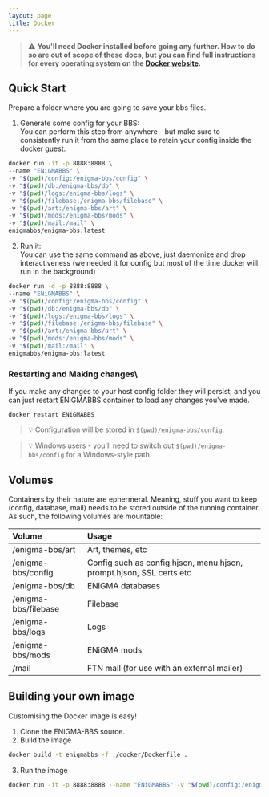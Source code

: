 ```yaml
---
layout: page
title: Docker
---
```


> :warning: **You'll need Docker installed before going any further. How to do so are out of scope of these docs, but you can find full instructions
for every operating system on the [Docker website](https://docs.docker.com/engine/install/).**

## Quick Start
Prepare a folder where you are going to save your bbs files.

1. Generate some config for your BBS: \
You can perform this step from anywhere - but make sure to consistently run it from the same place to retain your config inside the docker guest.

```bash
docker run -it -p 8888:8888 \
--name "ENiGMABBS" \
-v "$(pwd)/config:/enigma-bbs/config" \
-v "$(pwd)/db:/enigma-bbs/db" \
-v "$(pwd)/logs:/enigma-bbs/logs" \
-v "$(pwd)/filebase:/enigma-bbs/filebase" \
-v "$(pwd)/art:/enigma-bbs/art" \
-v "$(pwd)/mods:/enigma-bbs/mods" \
-v "$(pwd)/mail:/mail" \
enigmabbs/enigma-bbs:latest
```
2. Run it: \
You can use the same command as above, just daemonize and drop interactiveness (we needed it for config but most of the time docker will run in the background)

```bash
docker run -d -p 8888:8888 \
--name "ENiGMABBS" \
-v "$(pwd)/config:/enigma-bbs/config" \
-v "$(pwd)/db:/enigma-bbs/db" \
-v "$(pwd)/logs:/enigma-bbs/logs" \
-v "$(pwd)/filebase:/enigma-bbs/filebase" \
-v "$(pwd)/art:/enigma-bbs/art" \
-v "$(pwd)/mods:/enigma-bbs/mods" \
-v "$(pwd)/mail:/mail" \
enigmabbs/enigma-bbs:latest
```
### Restarting and Making changes\
If you make any changes to your host config folder they will persist, and you can just restart ENiGMABBS container to load any changes you've made.

```docker restart ENiGMABBS```

> :bulb: Configuration will be stored in `$(pwd)/enigma-bbs/config`.

> :bulb: Windows users - you'll need to switch out `$(pwd)/enigma-bbs/config` for a Windows-style path.

## Volumes

Containers by their nature are ephermeral. Meaning, stuff you want to keep (config, database, mail) needs
to be stored outside of the running container. As such, the following volumes are mountable:

| Volume                  | Usage                                                                |
|:------------------------|:---------------------------------------------------------------------|
| /enigma-bbs/art         | Art, themes, etc                                                     |
| /enigma-bbs/config      | Config such as config.hjson, menu.hjson, prompt.hjson, SSL certs etc |
| /enigma-bbs/db          | ENiGMA databases                                                     |
| /enigma-bbs/filebase    | Filebase                                                             |
| /enigma-bbs/logs        | Logs                                                                 |
| /enigma-bbs/mods        | ENiGMA mods                                                          |
| /mail                   | FTN mail (for use with an external mailer)                           |


## Building your own image

Customising the Docker image is easy!

1. Clone the ENiGMA-BBS source.
2. Build the image
```bash
docker build -t enigmabbs -f ./docker/Dockerfile .
```
3. Run the image
```bash
docker run -it -p 8888:8888 --name "ENiGMABBS" -v "$(pwd)/config:/enigma-bbs/config" -v "$(pwd)/db:/enigma-bbs/db" -v "$(pwd)/logs:/enigma-bbs/logs" -v "$(pwd)/filebase:/enigma-bbs/filebase" -v "$(pwd)/art:/enigma-bbs/art" -v "$(pwd)/mods:/enigma-bbs/mods" -v "$(pwd)/mail:/mail" enigmabbs
```

